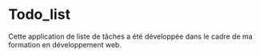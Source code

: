 # Todo_list
Cette application de liste de tâches a été développée dans le cadre de ma formation en développement web.
